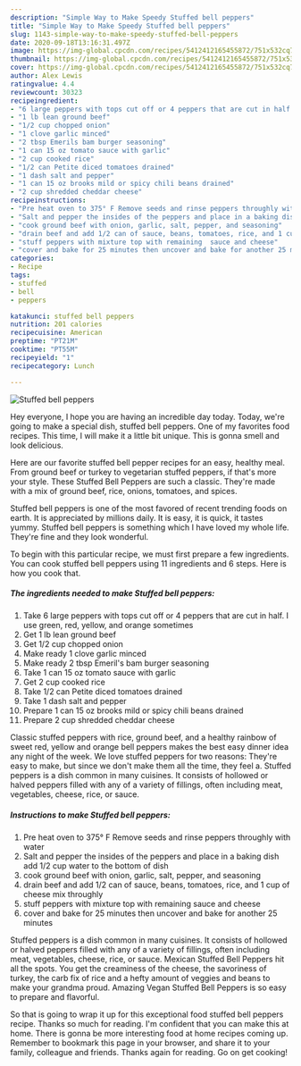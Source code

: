 ```yaml
---
description: "Simple Way to Make Speedy Stuffed bell peppers"
title: "Simple Way to Make Speedy Stuffed bell peppers"
slug: 1143-simple-way-to-make-speedy-stuffed-bell-peppers
date: 2020-09-18T13:16:31.497Z
image: https://img-global.cpcdn.com/recipes/5412412165455872/751x532cq70/stuffed-bell-peppers-recipe-main-photo.jpg
thumbnail: https://img-global.cpcdn.com/recipes/5412412165455872/751x532cq70/stuffed-bell-peppers-recipe-main-photo.jpg
cover: https://img-global.cpcdn.com/recipes/5412412165455872/751x532cq70/stuffed-bell-peppers-recipe-main-photo.jpg
author: Alex Lewis
ratingvalue: 4.4
reviewcount: 30323
recipeingredient:
- "6 large peppers with tops cut off or 4 peppers that are cut in half I use green red yellow and orange sometimes"
- "1 lb lean ground beef"
- "1/2 cup chopped onion"
- "1 clove garlic minced"
- "2 tbsp Emerils bam burger seasoning"
- "1 can 15 oz tomato sauce with garlic"
- "2 cup cooked rice"
- "1/2 can Petite diced tomatoes drained"
- "1 dash salt and pepper"
- "1 can 15 oz brooks mild or spicy chili beans drained"
- "2 cup shredded cheddar cheese"
recipeinstructions:
- "Pre heat oven to 375° F Remove seeds and rinse peppers throughly with water"
- "Salt and pepper the insides of the peppers and place in a baking dish add 1/2 cup water to the bottom of dish"
- "cook ground beef with onion, garlic, salt, pepper, and seasoning"
- "drain beef and add 1/2 can of sauce, beans, tomatoes, rice, and 1 cup of cheese mix throughly"
- "stuff peppers with mixture top with remaining  sauce and cheese"
- "cover and bake for 25 minutes then uncover and bake for another 25 minutes"
categories:
- Recipe
tags:
- stuffed
- bell
- peppers

katakunci: stuffed bell peppers 
nutrition: 201 calories
recipecuisine: American
preptime: "PT21M"
cooktime: "PT55M"
recipeyield: "1"
recipecategory: Lunch

---
```



![Stuffed bell peppers](https://img-global.cpcdn.com/recipes/5412412165455872/751x532cq70/stuffed-bell-peppers-recipe-main-photo.jpg)

Hey everyone, I hope you are having an incredible day today. Today, we're going to make a special dish, stuffed bell peppers. One of my favorites food recipes. This time, I will make it a little bit unique. This is gonna smell and look delicious.

Here are our favorite stuffed bell pepper recipes for an easy, healthy meal. From ground beef or turkey to vegetarian stuffed peppers, if that&#39;s more your style. These Stuffed Bell Peppers are such a classic. They&#39;re made with a mix of ground beef, rice, onions, tomatoes, and spices.

Stuffed bell peppers is one of the most favored of recent trending foods on earth. It is appreciated by millions daily. It is easy, it is quick, it tastes yummy. Stuffed bell peppers is something which I have loved my whole life. They're fine and they look wonderful.


To begin with this particular recipe, we must first prepare a few ingredients. You can cook stuffed bell peppers using 11 ingredients and 6 steps. Here is how you cook that.

<!--inarticleads1-->

##### The ingredients needed to make Stuffed bell peppers:

1. Take 6 large peppers with tops cut off or 4 peppers that are cut in half. I use green, red, yellow, and orange sometimes
1. Get 1 lb lean ground beef
1. Get 1/2 cup chopped onion
1. Make ready 1 clove garlic minced
1. Make ready 2 tbsp Emeril&#39;s bam burger seasoning
1. Take 1 can 15 oz tomato sauce with garlic
1. Get 2 cup cooked rice
1. Take 1/2 can Petite diced tomatoes drained
1. Take 1 dash salt and pepper
1. Prepare 1 can 15 oz brooks mild or spicy chili beans drained
1. Prepare 2 cup shredded cheddar cheese


Classic stuffed peppers with rice, ground beef, and a healthy rainbow of sweet red, yellow and orange bell peppers makes the best easy dinner idea any night of the week. We love stuffed peppers for two reasons: They&#39;re easy to make, but since we don&#39;t make them all the time, they feel a. Stuffed peppers is a dish common in many cuisines. It consists of hollowed or halved peppers filled with any of a variety of fillings, often including meat, vegetables, cheese, rice, or sauce. 

<!--inarticleads2-->

##### Instructions to make Stuffed bell peppers:

1. Pre heat oven to 375° F Remove seeds and rinse peppers throughly with water
1. Salt and pepper the insides of the peppers and place in a baking dish add 1/2 cup water to the bottom of dish
1. cook ground beef with onion, garlic, salt, pepper, and seasoning
1. drain beef and add 1/2 can of sauce, beans, tomatoes, rice, and 1 cup of cheese mix throughly
1. stuff peppers with mixture top with remaining  sauce and cheese
1. cover and bake for 25 minutes then uncover and bake for another 25 minutes


Stuffed peppers is a dish common in many cuisines. It consists of hollowed or halved peppers filled with any of a variety of fillings, often including meat, vegetables, cheese, rice, or sauce. Mexican Stuffed Bell Peppers hit all the spots. You get the creaminess of the cheese, the savoriness of turkey, the carb fix of rice and a hefty amount of veggies and beans to make your grandma proud. Amazing Vegan Stuffed Bell Peppers is so easy to prepare and flavorful. 

So that is going to wrap it up for this exceptional food stuffed bell peppers recipe. Thanks so much for reading. I'm confident that you can make this at home. There is gonna be more interesting food at home recipes coming up. Remember to bookmark this page in your browser, and share it to your family, colleague and friends. Thanks again for reading. Go on get cooking!
